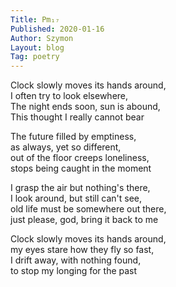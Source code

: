 ```yaml
---
Title: Pm₁₇  
Published: 2020-01-16
Author: Szymon  
Layout: blog  
Tag: poetry  
---
```

Clock slowly moves its hands around,  
I often try to look elsewhere,  
The night ends soon, sun is abound,  
This thought I really cannot bear  

The future filled by emptiness,  
as always, yet so different,  
out of the floor creeps loneliness,  
stops being caught in the moment  

I grasp the air but nothing's there,  
I look around, but still can't see,  
old life must be somewhere out there,  
just please, god, bring it back to me  

Clock slowly moves its hands around,  
my eyes stare how they fly so fast,  
I drift away, with nothing found,  
to stop my longing for the past  
